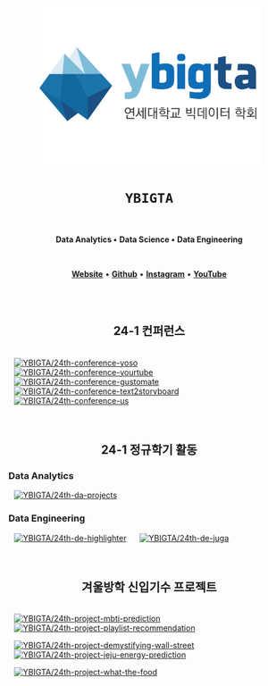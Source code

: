 <div align="center">

<img src="/profile/logo.png" alt="ybigta-logo" width="400" />

# `YBIGTA`
<br />

**Data Analytics •**
**Data Science •**
**Data Engineering**

<br />

[**Website**](https://ybigta.org) •
[**Github**](https://www.github.com/YBIGTA) •
[**Instagram**](https://instagram.com/yonsei_ybigta) •
[**YouTube**](https://www.youtube.com/@ybigta7189)

</div>

<div>
<br />
<br />

<h2 align="center">24-1 컨퍼런스</h2>
<br />

<a href="https://github.com/YBIGTA/24th-conference-yoso">
<img src="https://github-readme-stats.vercel.app/api/pin/?username=YBIGTA&repo=24th-conference-yoso&show_owner=false&theme=transparent" alt="YBIGTA/24th-conference-yoso" width="45%" hspace="2%" /></a>

<a href="https://github.com/YBIGTA/24th-conference-yourtube">
<img src="https://github-readme-stats.vercel.app/api/pin/?username=YBIGTA&repo=24th-conference-yourtube&show_owner=false&theme=transparent" alt="YBIGTA/24th-conference-yourtube" width="45%" hspace="2%" /></a>

<a href="https://github.com/YBIGTA/24th-conference-gustomate">
<img src="https://github-readme-stats.vercel.app/api/pin/?username=YBIGTA&repo=24th-conference-gustomate&show_owner=false&theme=transparent" alt="YBIGTA/24th-conference-gustomate" width="45%" hspace="2%" /></a>

<a href="https://github.com/YBIGTA/24th-conference-text2storyboard">
<img src="https://github-readme-stats.vercel.app/api/pin/?username=YBIGTA&repo=24th-conference-text2storyboard&show_owner=false&theme=transparent" alt="YBIGTA/24th-conference-text2storyboard" width="45%" hspace="2%" /></a>

<a href="https://github.com/YBIGTA/24th-conference-us">
<img src="https://github-readme-stats.vercel.app/api/pin/?username=YBIGTA&repo=24th-conference-us&show_owner=false&theme=transparent" alt="YBIGTA/24th-conference-us" width="45%" hspace="2%" /></a>

<br />
<br />
<br />


<h2 align="center">24-1 정규학기 활동</h2>

### Data Analytics

<a href="https://github.com/YBIGTA/24th-da-projects">
<img src="https://github-readme-stats.vercel.app/api/pin/?username=YBIGTA&repo=24th-da-projects&show_owner=false&theme=transparent" alt="YBIGTA/24th-da-projects" width="45%" hspace="2%" /></a>

### Data Engineering

<a href="https://github.com/YBIGTA/24th-de-highlighter">
<img src="https://github-readme-stats.vercel.app/api/pin/?username=YBIGTA&repo=24th-de-highlighter&show_owner=false&theme=transparent" alt="YBIGTA/24th-de-highlighter" width="45%" hspace="2%" /></a>

<a href="https://github.com/YBIGTA/24th-de-juga">
<img src="https://github-readme-stats.vercel.app/api/pin/?username=YBIGTA&repo=24th-de-juga&show_owner=false&theme=transparent" alt="YBIGTA/24th-de-juga" width="45%" hspace="2%" /></a>

<br />
</div>

<div>
<br />
<br />

<h2 align="center">겨울방학 신입기수 프로젝트</h2>
<br />

<a href="https://github.com/YBIGTA/24th-project-mbti-prediction">
<img src="https://github-readme-stats.vercel.app/api/pin/?username=YBIGTA&repo=24th-project-mbti-prediction&show_owner=false&theme=transparent" alt="YBIGTA/24th-project-mbti-prediction" width="45%" hspace="2%" /></a>

<a href="https://github.com/YBIGTA/24th-project-playlist-recommendation">
<img src="https://github-readme-stats.vercel.app/api/pin/?username=YBIGTA&repo=24th-project-playlist-recommendation&show_owner=false&theme=transparent" alt="YBIGTA/24th-project-playlist-recommendation" width="45%" hspace="2%" /></a>

<p></p>

<a href="https://github.com/YBIGTA/24th-project-demystifying-wall-street">
<img src="https://github-readme-stats.vercel.app/api/pin/?username=YBIGTA&repo=24th-project-demystifying-wall-street&show_owner=false&theme=transparent" alt="YBIGTA/24th-project-demystifying-wall-street" width="45%" hspace="2%" /></a>

<a href="https://github.com/YBIGTA/24th-project-jeju-energy-prediction">
<img src="https://github-readme-stats.vercel.app/api/pin/?username=YBIGTA&repo=24th-project-jeju-energy-prediction&show_owner=false&theme=transparent" alt="YBIGTA/24th-project-jeju-energy-prediction" width="45%" hspace="2%" /></a>

<p></p>

<a href="https://github.com/YBIGTA/24th-project-what-the-food">
<img src="https://github-readme-stats.vercel.app/api/pin/?username=YBIGTA&repo=24th-project-what-the-food&show_owner=false&theme=transparent" alt="YBIGTA/24th-project-what-the-food" width="45%" hspace="2%" /></a>


</div>
